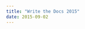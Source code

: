 ```yaml
---
title: "Write the Docs 2015"
date: 2015-09-02
---
```


<!-- https://uiwriting.tumblr.com/post/128200680939/write-the-docs-2015 -->

